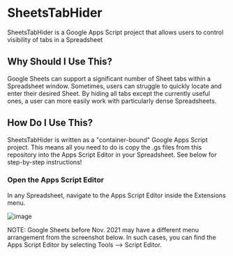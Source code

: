 # SheetsTabHider
SheetsTabHider is a Google Apps Script project that allows users to control visibility of tabs in a Spreadsheet

## Why Should I Use This?
Google Sheets can support a significant number of Sheet tabs within a Spreadsheet window. Sometimes, users can struggle to quickly locate and enter their desired Sheet. By hiding all tabs except the currently useful ones, a user can more easily work with particularly dense Spreadsheets.

## How Do I Use This?
SheetsTabHider is written as a "container-bound" Google Apps Script project. This means all you need to do is copy the .gs files from this repository into the Apps Script Editor in your Spreadsheet. See below for step-by-step instructions!

### Open the Apps Script Editor
In any Spreadsheet, navigate to the Apps Script Editor inside the Extensions menu. 

![image](https://drive.google.com/uc?export=view&id=10P0UfuGniM3f_x6tnH4gu4arn6qXenGZ)


NOTE: Google Sheets before Nov. 2021 may have a different menu arrangement from the screenshot below. In such cases, you can find the Apps Script Editor by selecting Tools --> Script Editor. 
